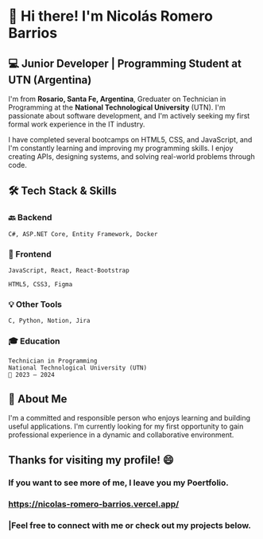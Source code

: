 # 👋 Hi there! I'm Nicolás Romero Barrios
## 💻 Junior Developer | Programming Student at UTN (Argentina)
I'm from **Rosario, Santa Fe, Argentina**, Greduater on  Technician in Programming at the **National Technological University** (UTN). I'm passionate about software development, and I'm actively seeking my first formal work experience in the IT industry.

I have completed several bootcamps on HTML5, CSS, and JavaScript, and I'm constantly learning and improving my programming skills. I enjoy creating APIs, designing systems, and solving real-world problems through code.
## 🛠️ Tech Stack & Skills
### 🔙 Backend

    C#, ASP.NET Core, Entity Framework, Docker

### 🎨 Frontend

    JavaScript, React, React-Bootstrap

    HTML5, CSS3, Figma

### 💡 Other Tools

    C, Python, Notion, Jira

### 🎓 Education

    Technician in Programming
    National Technological University (UTN)
    📍 2023 – 2024

## 👾 About Me

I'm a committed and responsible person who enjoys learning and building useful applications. I'm currently looking for my first opportunity to gain professional experience in a dynamic and collaborative environment.

## Thanks for visiting my profile! 😄
### If you want to see more of me, I leave you my Poertfolio.
### https://nicolas-romero-barrios.vercel.app/ 
### |Feel free to connect with me or check out my projects below.
